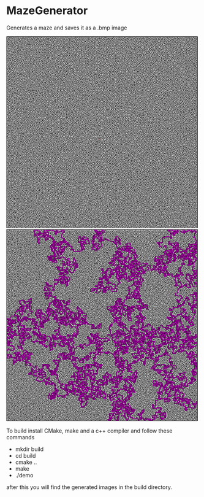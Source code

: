 # MazeGenerator
Generates a maze and saves it as a .bmp image

![random maze](randomMaze.bmp)
![solved random maze](solvedMaze.bmp)


To build install CMake, make and a c++ compiler
and follow these commands 

- mkdir build
- cd build
- cmake ..
- make
- ./demo

after this you will find the generated images in the build directory.
